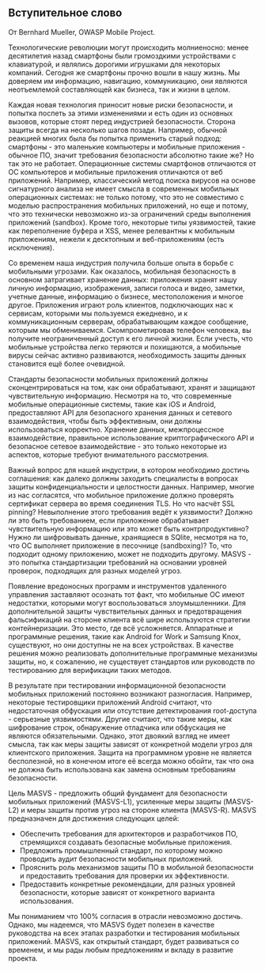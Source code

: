 ## Вступительное cлово 
От Bernhard Mueller, OWASP Mobile Project.

Технологические революции могут происходить молниеносно: менее десятилетия назад смартфоны были громоздкими устройствами с клавиатурой, и являлись дорогими игрушками для некоторых компаний. Сегодня же смартфоны прочно вошли в нашу жизнь. Мы доверяем им информацию, навигацию, коммуникацию, они являются неотъемлемой составляющей как бизнеса, так и жизни в целом.

Каждая новая технология приносит новые риски безопасности, и попытка поспеть за этими изменениями и есть один из основных вызовов, которые стоят перед индустрией безопасности. Сторона защиты всегда на несколько шагов позади. Например, обычной реакцией многих была бы попытка применить старый подход: смартфоны - это маленькие компьютеры и мобильные приложения - обычное ПО, значит требования безопасности абсолютно такие же? Но так это не работает. Операционные системы смартфонов отличаются от ОС компьютеров и мобильные приложения отличаются от веб приложений. Например, классический метод поиска вирусов на основе сигнатурного анализа не имеет смысла в современных мобильных операционных системах: не только потому, что это не совместимо с моделью распространения мобильных приложений, но еще и потому, что это технически невозможно из-за ограничений среды выполнения приложений (sandbox). Кроме того, некоторые типы уязвимостей, такие как переполнение буфера и XSS, менее релевантны к мобильным приложениям, нежели к десктопным и веб-приложениям (есть исключения).

Cо временем наша индустрия получила больше опыта в борьбе с мобильными угрозами. Как оказалось, мобильная безопасность в основном затрагивает хранение данных: приложения хранят нашу личную информацию, изображения, записи голоса и видео, заметки, учетные данные, информацию о бизнесе, местоположения и многое другое. Приложения играют роль клиентов, подключающих нас к сервисам, которыми мы пользуемся ежедневно, и к коммуникационным серверам, обрабатывающим каждое сообщение, которым мы обмениваемся. Скомпрометировав телефон человека, вы получите неограниченный доступ к его личной жизни. Если учесть, что мобильные устройства легко теряются и похищаются, а мобильные вирусы сейчас активно развиваются, необходимость защиты данных становится ещё более очевидной.

Стандарты безопасности мобильных приложений должны сконцентрироваться на том, как они обрабатывают, хранят и защищают чувствительную информацию. Несмотря на то, что современные мобильные операционные системы, такие как iOS и Android, предоставляют API для безопасного хранения данных и сетевого взаимодействия, чтобы быть эффективным, они должны использоваться корректно. Хранение данных, межпроцессное взаимодействие, правильное использование криптографического API и безопасное сетевое взаимодействие - это только некоторые из аспектов, которые требуют внимательного рассмотрения.

Важный вопрос для нашей индустрии, в котором необходимо достичь соглашения: как далеко должны заходить специалисты в вопросах защиты конфиденциальности и целостности данных. Например, многие из нас согласятся, что мобильное приложение должно проверять сертификат сервера во время соединения TLS. Но что насчёт SSL pinning? Невыполнение этого требования ведёт к уязвимости? Должно ли это быть требованием, если приложение обрабатывает чувствительную информацию или это может быть контрпродуктивно? Нужно ли шифровывать данные, хранящиеся в SQlite, несмотря на то, что ОС выполняет приложение в песочнице (sandboxing)? То, что подходит одному приложению, может не подходить другому. MASVS - это попытка стандартизации требований на основании уровней проверок, подходящих для разных моделей угроз.

Появление вредоносных программ и инструментов удаленного управления заставляют осознать тот факт, что мобильные ОС имеют недостатки, которыми могут воспользоваться злоумышленники. Для дополнительной защиты чувствительных данных и предотвращения фальсификаций на стороне клиента всё шире используются стратегии контейнеризации. Это место, где всё усложняется. Аппаратные и программные решения, такие как Android for Work и Samsung Knox, существуют, но они доступны не на всех устройствах. В качестве решения можно реализовать дополнительные программные механизмы защиты, но, к сожалению, не существует стандартов или руководств по тестированию для верификации таких методов.

В результате при тестировании информационной безопасности мобильных приложений постоянно возникают разногласия. Например, некоторые тестировщики приложений Android считают, что недостаточная обфускация или отсутствие детектирования root-доступа - серьезные уязвимостями. Другие считают, что такие меры, как шифрование строк, обнаружение отладчика или обфускация не являются обязательными. Однако, этот двоякий взгляд не имеет смысла, так как меры защиты зависят от конкретной модели угроз для клиентского приложения. Защита на программном уровне не является бесполезной, но в конечном итоге её всегда можно обойти, так что она не должна быть использована как замена основным требованиям безопасности.

Цель MASVS - предложить общий фундамент для безопасности мобильных приложений (MASVS-L1), усиленные меры защиты (MASVS-L2) и меры защиты против угроз на стороне клиента (MASVS-R). MASVS предназначен для достижения следующих целей:

- Обеспечить требования для архитекторов и разработчиков ПО, стремящихся создавать безопасные мобильные приложения.
- Предложить промышленный стандарт, по которому можно проводить аудит безопасности мобильных приложений.
- Прояснить роль механизмов защиты ПО в мобильной безопасности и предоставить требования для проверки их эффективности.
- Предоставить конкретные рекомендации, для разных уровней безопасности, которые зависят от конкретного варианта использования.

Мы пониманием что 100% согласия в отрасли невозможно достичь. Однако, мы надеемся, что MASVS будет полезен в качестве руководства на всех этапах разработки и тестирования мобильных приложений. MASVS, как открытый стандарт, будет развиваться со временем, и мы рады любым предложениям и вкладу в развитие проекта.

